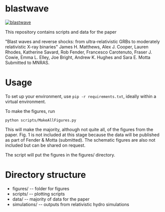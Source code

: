 blastwave 
============
[![blastwave](https://github.com/jhmatthews/blastwave/actions/workflows/test_figures.yml/badge.svg)](https://github.com/jhmatthews/blastwave/actions/workflows/test_figures.yml)

This repository contains scripts and data for the paper 

"Blast waves and reverse shocks: from ultra-relativistic GRBs to moderately relativistic X-ray binaries"
James H. Matthews, Alex J. Cooper, Lauren Rhodes, Katherine Savard, Rob Fender, Francesco Carotenuto, Fraser J. Cowie, Emma L. Elley, Joe Bright, Andrew K. Hughes and Sara E. Motta
Submitted to MNRAS. 

Usage 
=========
To set up your environment, use `pip -r requirements.txt`, ideally within a virtual environment. 

To make the figures, run 
```
python scripts/MakeAllFigures.py
```

This will make the majority, although not quite all, of the figures from the paper. Fig. 1 is not included at this stage because the data will be published as part of Fender & Motta (submitted). 
The schematic figures are also not included but can be shared on request. 

The script will put the figures in the figures/ directory. 

Directory structure
=====================

* figures/ -- folder for figures
* scripts/ -- plotting scripts
* data/ -- majority of data for the paper
* simulations/ -- outputs from relativistic hydro simulations
